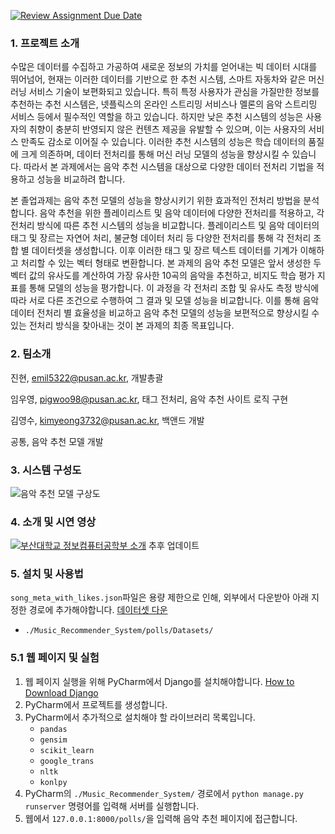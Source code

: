 [![Review Assignment Due Date](https://classroom.github.com/assets/deadline-readme-button-24ddc0f5d75046c5622901739e7c5dd533143b0c8e959d652212380cedb1ea36.svg)](https://classroom.github.com/a/fnZ3vxy8)

### 1. 프로젝트 소개

수많은 데이터를 수집하고 가공하여 새로운 정보의 가치를 얻어내는 빅 데이터 시대를 뛰어넘어, 현재는 이러한 데이터를 기반으로 한 추천 시스템, 스마트 자동차와 같은 머신러닝 서비스 기술이 보편화되고 있습니다. 특히 특정 사용자가 관심을 가질만한 정보를 추천하는 추천 시스템은, 넷플릭스의 온라인 스트리밍 서비스나 멜론의 음악 스트리밍 서비스 등에서 필수적인 역할을 하고 있습니다. 하지만 낮은 추천 시스템의 성능은 사용자의 취향이 충분히 반영되지 않은 컨텐츠 제공을 유발할 수 있으며, 이는 사용자의 서비스 만족도 감소로 이어질 수 있습니다. 이러한 추천 시스템의 성능은 학습 데이터의 품질에 크게 의존하며, 데이터 전처리를 통해 머신 러닝 모델의 성능을 향상시킬 수 있습니다. 따라서 본 과제에서는 음악 추천 시스템을 대상으로 다양한 데이터 전처리 기법을 적용하고 성능을 비교하려 합니다.

본 졸업과제는 음악 추천 모델의 성능을 향상시키기 위한 효과적인 전처리 방법을 분석합니다. 음악 추천을 위한 플레이리스트 및 음악 데이터에 다양한 전처리를 적용하고, 각 전처리 방식에 따른 추천 시스템의 성능을 비교합니다. 플레이리스트 및 음악 데이터의 태그 및 장르는 자연어 처리, 불균형 데이터 처리 등 다양한 전처리를 통해 각 전처리 조합 별 데이터셋을 생성합니다. 이후 이러한 태그 및 장르 텍스트 데이터를 기계가 이해하고 처리할 수 있는 벡터 형태로 변환합니다. 본 과제의 음악 추천 모델은 앞서 생성한 두 벡터 값의 유사도를 계산하여 가장 유사한 10곡의 음악을 추천하고, 비지도 학습 평가 지표를 통해 모델의 성능을 평가합니다. 이 과정을 각 전처리 조합 및 유사도 측정 방식에 따라 서로 다른 조건으로 수행하여 그 결과 및 모델 성능을 비교합니다. 이를 통해 음악 데이터 전처리 별 효율성을 비교하고 음악 추천 모델의 성능을 보편적으로 향상시킬 수 있는 전처리 방식을 찾아내는 것이 본 과제의 최종 목표입니다.

### 2. 팀소개

진현, emil5322@pusan.ac.kr, 개발총괄

임우영, pigwoo98@pusan.ac.kr, 태그 전처리, 음악 추천 사이트 로직 구현

김영수, kimyeong3732@pusan.ac.kr, 백앤드 개발

공통, 음악 추천 모델 개발

### 3. 시스템 구성도

![음악 추천 모델 구상도](https://ifh.cc/g/V4Ahj9.jpg)

### 4. 소개 및 시연 영상

[![부산대학교 정보컴퓨터공학부 소개](http://img.youtube.com/vi/zh_gQ_lmLqE/0.jpg)](https://youtu.be/zh_gQ_lmLqE)
추후 업데이트

### 5. 설치 및 사용법

```song_meta_with_likes.json```파일은 용량 제한으로 인해, 외부에서 다운받아 아래 지정한 경로에 추가해야합니다. [데이터셋 다운](https://drive.google.com/file/d/1762ZT67g2ZibxA3dl69tdnk4NsW3hEjQ/view?usp=drive_link)
- ```./Music_Recommender_System/polls/Datasets/```

### 5.1 웹 페이지 및 실험
1. 웹 페이지 실행을 위해 PyCharm에서 Django를 설치해야합니다. [How to Download Django](https://docs.djangoproject.com/ko/4.2/intro/install/)
2. PyCharm에서 프로젝트를 생성합니다.
3. PyCharm에서 추가적으로 설치해야 할 라이브러리 목록입니다.
    - ```pandas```
    - ```gensim```
    - ```scikit_learn```
    - ```google_trans```
    - ```nltk```
    - ```konlpy```
4. PyCharm의 ```./Music_Recommender_System/``` 경로에서 ```python manage.py runserver``` 명령어를 입력해 서버를 실행합니다.
5. 웹에서 ```127.0.0.1:8000/polls/```을 입력해 음악 추천 페이지에 접근합니다.
